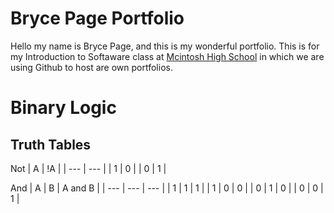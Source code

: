 # Bryce Page Portfolio
Hello my name is Bryce Page, and this is my wonderful portfolio. This is for my Introduction to Softaware class at [Mcintosh High School](https://www.fcboe.org/mhs) in which we are using Github to host are own portfolios.
# Binary Logic

## Truth Tables

Not
| A | !A |
| --- | --- |
| 1 | 0 |
| 0 | 1 |

And
| A | B | A and B |
| --- | --- | --- |
| 1 | 1 | 1 |
| 1 | 0 | 0 |
| 0 | 1 | 0 |
| 0 | 0 | 1 |
